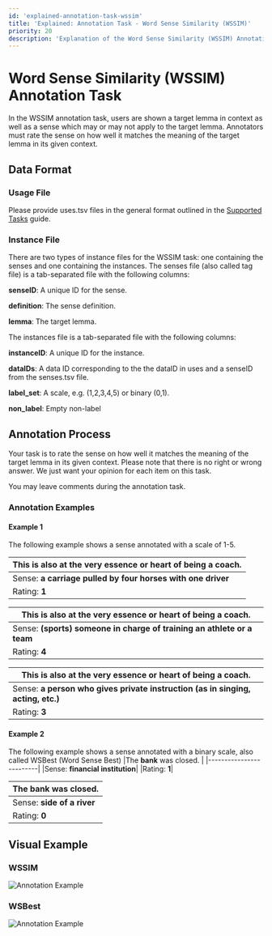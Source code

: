 ```yaml
---
id: 'explained-annotation-task-wssim'
title: 'Explained: Annotation Task - Word Sense Similarity (WSSIM)'
priority: 20
description: 'Explanation of the Word Sense Similarity (WSSIM) Annotation Task.'
---
```


# Word Sense Similarity (WSSIM) Annotation Task

In the WSSIM annotation task, users are shown a target lemma in context as well as a sense which may or may not apply to the target lemma. Annotators must rate the sense on how well it matches the meaning of the target lemma in its given context.


## Data Format

### Usage File

Please provide uses.tsv files in the general format outlined in the [Supported Tasks](/guides/supported-tasks) guide.

### Instance File

There are two types of instance files for the WSSIM task: one containing the senses and one containing the instances. The senses file (also called tag file) is a tab-separated file with the following columns:

**senseID**: A unique ID for the sense.

**definition**: The sense definition.

**lemma**: The target lemma.

The instances file is a tab-separated file with the following columns:

**instanceID**: A unique ID for the instance.

**dataIDs**: A data ID corresponding to the the dataID in uses and a senseID from the senses.tsv file.

**label_set**: A scale, e.g. (1,2,3,4,5) or binary (0,1).

**non_label**: Empty non-label

## Annotation Process

Your task is to rate the sense on how well it matches the meaning of the target lemma in its given context. Please note that there is no right or wrong answer. We just want your opinion for each item on this task.

You may leave comments during the annotation task.

### Annotation Examples

#### Example 1

The following example shows a sense annotated with a scale of 1-5.

| This is also at the very essence or heart of being a **coach**. |
|-------------------------|
|Sense: **a carriage pulled by four horses with one driver**|
|Rating: **1**|

| This is also at the very essence or heart of being a **coach**. |
|-------------------------|
|Sense: **(sports) someone in charge of training an athlete or a team**|
|Rating: **4**|

| This is also at the very essence or heart of being a **coach**. |
|-------------------------|
|Sense: **a person who gives private instruction (as in singing, acting, etc.)**|
|Rating: **3**|

#### Example 2

The following example shows a sense annotated with a binary scale, also called WSBest (Word Sense Best)
|The **bank** was closed. |
|-------------------------|
|Sense: **financial institution**|
|Rating: **1**|

|The **bank** was closed. |
|-------------------------|
|Sense: **side of a river**|
|Rating: **0**|


## Visual Example

### WSSIM 

![Annotation Example](/gif/guide/annotate-wssim.gif)

### WSBest

![Annotation Example](/gif/guide/annotate-wsbest.gif)
